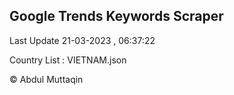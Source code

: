 

## Google Trends Keywords Scraper 
 
Last Update 21-03-2023 , 06:37:22

Country List :
VIETNAM.json



© Abdul Muttaqin 

